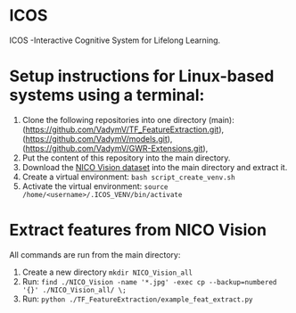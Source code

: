 # ICOS
ICOS -Interactive Cognitive System for Lifelong Learning.  

# Setup instructions for Linux-based systems using a terminal:

1. Clone the following repositories into one directory (main):
  (https://github.com/VadymV/TF_FeatureExtraction.git),
  (https://github.com/VadymV/models.git),
  (https://github.com/VadymV/GWR-Extensions.git),
2. Put the content of this repository into the main directory.
3. Download the [NICO Vision dataset](https://drive.google.com/open?id=1LOfoakc0AVxaG1Y983y5XqY7Ip1Wj1Jr)
into the main directory and extract it.
3. Create a virtual environment: `bash script_create_venv.sh`
4. Activate the virtual environment: `source /home/<username>/.ICOS_VENV/bin/activate`
  
# Extract features from NICO Vision 
All commands are run from the main directory:
1. Create a new directory `mkdir NICO_Vision_all`
2. Run: `find ./NICO_Vision -name '*.jpg' -exec cp --backup=numbered '{}' ./NICO_Vision_all/ \;`
1. Run: `python ./TF_FeatureExtraction/example_feat_extract.py`

